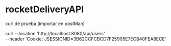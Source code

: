 # rocketDeliveryAPI

curl de prueba (importar en postMan)

curl --location 'http://localhost:8080/api/users' \
--header 'Cookie: JSESSIONID=3B62CCFCBCD7F25905E7ECB40FEA8ECE'
